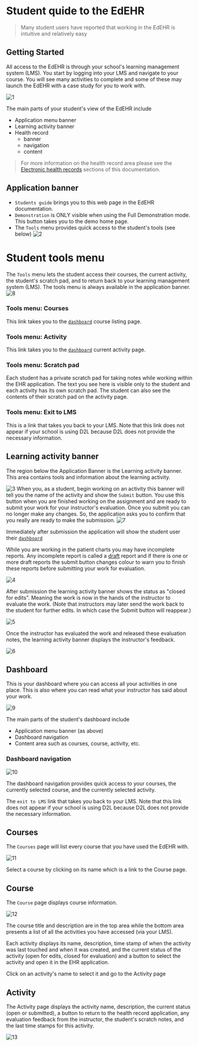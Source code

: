 # Student quide to the EdEHR

> Many student users have reported that working in the EdEHR is intuitive and relatively easy

## Getting Started

All access to the EdEHR is through your school's learning management system (LMS). You start by logging into your LMS and navigate to your course. You will see many activities to complete and some of these may launch the EdEHR with a case study for you to work with.

![1]

The main parts of your student's view of the EdEHR include

- Application menu banner
- Learning activity banner
- Health record
  - banner
  - navigation
  - content

> For more information on the health record area please see the [Electronic health records](/ehr) sections of this documentation.


## Application banner

- ```Students guide``` brings you to this web page in the EdEHR documentation.
- ```Demonstration``` is ONLY visible when using the Full Demonstration mode. This button takes you to the demo home page.
- The ```Tools``` menu provides quick access to the student's tools (see below)
![2]


# Student tools menu
The ```Tools``` menu lets the student access their courses, the current activity, the student's scratch pad, and to return back to your learning management system (LMS). The tools menu is always available in the application banner.
![8]

### Tools menu: Courses

This link takes you to the [```dashboard```](/student/#dashboard) course listing page.

### Tools menu: Activity

This link takes you to the [```dashboard```](/student/#dashboard) current activity page.

### Tools menu: Scratch pad

Each student has a private scratch pad for taking notes while working within the EHR application. The text you see here is visible only to the student and each activity has its own scratch pad.  The student can also see the contents of their scratch pad on the activity page.

### Tools menu: Exit to LMS

This is a link that takes you back to your LMS.  Note that this link does not appear if your school is using D2L because D2L does not provide the necessary information.


## Learning activity banner

The region below the Application Banner is the Learning activity banner.  This area contains tools and information about the learning activity.

![3]
When you, as a student, begin working on an activity this banner will tell you the name of the activity and show 
the ```Submit``` button. You use this button when you are finished working on the assignment and are ready 
to submit your work for your instructor's evaluation. Once you submit you can no longer make any changes. 
So, the application asks you to confirm that you really are ready to make the submission.
![7]

Immediately after submission the application will show the student user their [```dashboard```](/student/#dashboard)

While you are working in the patient charts you may have incomplete reports. Any incomplete report is 
called a [draft](/ehr/#draft-reports-and-verifying-correctness) report and if there is one or more draft reports the submit button changes colour to warn you to finish these reports before submitting your work for evaluation.

![4]

After submission the learning activity banner shows the status as "closed for edits". Meaning the work is now in the hands of the instructor to evaluate the work. (Note that instructors may later send the work back to the student for further edits. In which case the Submit button will reappear.)

![5]

Once the instructor has evaluated the work and released these evaluation notes, the learning activity banner displays the instructor's feedback.

![6]

## Dashboard

This is your dashboard where you can access all your activities in one place.  This is also where you can read what your instructor has said about your work.

![9]

The main parts of the student's dashboard include

- Application menu banner (as above)
- Dashboard navigation
- Content area such as courses, course, activity, etc.

### Dashboard navigation

![10]

The dashboard navigation provides quick access to your courses, the currently selected course, and the currently selected activity. 

The ```exit to LMS``` link that takes you back to your LMS.  Note that this link does not appear if your school is using D2L because D2L does not provide the necessary information.


## Courses

The ```Courses``` page will list every course that you have used the EdEHR with.

![11]

Select a course by clicking on its name which is a link to the Course page.

## Course

The ```Course``` page displays course information.

![12]

The course title and description are in the top area while the bottom area presents a list of all the activities you have accessed (via your LMS).

Each activity displays its name, description, time stamp of when the activity was last touched and when it was created, and the current status of the activity (open for edits, closed for evaluation) and a button to select the activity and open it in the EHR application.

Click on an activity's name to select it and go to the Activity page

## Activity

The Activity page displays the activity name, description, the current status (open or submitted), a button to return to the health record application, any evaluation feedback from the instructor, the student's scratch notes, and the last time stamps for this activity.  

![13]


[1]: ../images/student-main-ehr-page.png "Main page"
[2]: ../images/student-application-banner.png "Student top banner"
[3]: ../images/student-learning-activity-banner-1.png "Student learning activity banner - 1"
[4]: ../images/student-learning-activity-banner-2.png "Student learning activity banner - 2"
[5]: ../images/student-learning-activity-banner-3.png "Student learning activity banner - 3"
[6]: ../images/student-learning-activity-banner-4.png "Student learning activity banner - 4"
[7]: ../images/student-submit-confirm.png "Student submit confirm dialog"
[8]: ../images/student-tools.png "Studnet tools"
[9]: ../images/student-dashboard.png "Student dashboard"
[10]: ../images/student-dashboard-navigation.png "Student dashboard navigation"
[11]: ../images/student-courses-page.png "Student courses page"
[12]: ../images/student-course-page.png "Student course page"
[13]: ../images/student-activity-page.png "Student activity page"
